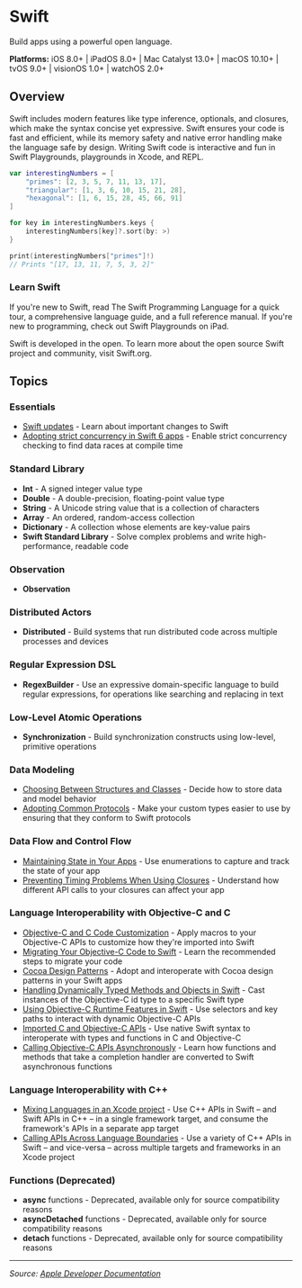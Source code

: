 # Swift

Build apps using a powerful open language.

**Platforms:** iOS 8.0+ | iPadOS 8.0+ | Mac Catalyst 13.0+ | macOS 10.10+ | tvOS 9.0+ | visionOS 1.0+ | watchOS 2.0+

## Overview

Swift includes modern features like type inference, optionals, and closures, which make the syntax concise yet expressive. Swift ensures your code is fast and efficient, while its memory safety and native error handling make the language safe by design. Writing Swift code is interactive and fun in Swift Playgrounds, playgrounds in Xcode, and REPL.

```swift
var interestingNumbers = [
    "primes": [2, 3, 5, 7, 11, 13, 17],
    "triangular": [1, 3, 6, 10, 15, 21, 28],
    "hexagonal": [1, 6, 15, 28, 45, 66, 91]
]

for key in interestingNumbers.keys {
    interestingNumbers[key]?.sort(by: >)
}

print(interestingNumbers["primes"]!)
// Prints "[17, 13, 11, 7, 5, 3, 2]"
```

### Learn Swift

If you're new to Swift, read The Swift Programming Language for a quick tour, a comprehensive language guide, and a full reference manual. If you're new to programming, check out Swift Playgrounds on iPad.

Swift is developed in the open. To learn more about the open source Swift project and community, visit Swift.org.

## Topics

### Essentials
- [Swift updates](https://developer.apple.com/documentation/swift/swift_updates) - Learn about important changes to Swift
- [Adopting strict concurrency in Swift 6 apps](https://developer.apple.com/documentation/swift/adopting_strict_concurrency_in_swift_6_apps) - Enable strict concurrency checking to find data races at compile time

### Standard Library
- **Int** - A signed integer value type
- **Double** - A double-precision, floating-point value type
- **String** - A Unicode string value that is a collection of characters
- **Array** - An ordered, random-access collection
- **Dictionary** - A collection whose elements are key-value pairs
- **Swift Standard Library** - Solve complex problems and write high-performance, readable code

### Observation
- **Observation**

### Distributed Actors
- **Distributed** - Build systems that run distributed code across multiple processes and devices

### Regular Expression DSL
- **RegexBuilder** - Use an expressive domain-specific language to build regular expressions, for operations like searching and replacing in text

### Low-Level Atomic Operations
- **Synchronization** - Build synchronization constructs using low-level, primitive operations

### Data Modeling
- [Choosing Between Structures and Classes](https://developer.apple.com/documentation/swift/choosing_between_structures_and_classes) - Decide how to store data and model behavior
- [Adopting Common Protocols](https://developer.apple.com/documentation/swift/adopting_common_protocols) - Make your custom types easier to use by ensuring that they conform to Swift protocols

### Data Flow and Control Flow
- [Maintaining State in Your Apps](https://developer.apple.com/documentation/swift/maintaining_state_in_your_apps) - Use enumerations to capture and track the state of your app
- [Preventing Timing Problems When Using Closures](https://developer.apple.com/documentation/swift/preventing_timing_problems_when_using_closures) - Understand how different API calls to your closures can affect your app

### Language Interoperability with Objective-C and C
- [Objective-C and C Code Customization](https://developer.apple.com/documentation/swift/objective-c_and_c_code_customization) - Apply macros to your Objective-C APIs to customize how they're imported into Swift
- [Migrating Your Objective-C Code to Swift](https://developer.apple.com/documentation/swift/migrating_your_objective-c_code_to_swift) - Learn the recommended steps to migrate your code
- [Cocoa Design Patterns](https://developer.apple.com/documentation/swift/cocoa_design_patterns) - Adopt and interoperate with Cocoa design patterns in your Swift apps
- [Handling Dynamically Typed Methods and Objects in Swift](https://developer.apple.com/documentation/swift/handling_dynamically_typed_methods_and_objects_in_swift) - Cast instances of the Objective-C id type to a specific Swift type
- [Using Objective-C Runtime Features in Swift](https://developer.apple.com/documentation/swift/using_objective-c_runtime_features_in_swift) - Use selectors and key paths to interact with dynamic Objective-C APIs
- [Imported C and Objective-C APIs](https://developer.apple.com/documentation/swift/imported_c_and_objective-c_apis) - Use native Swift syntax to interoperate with types and functions in C and Objective-C
- [Calling Objective-C APIs Asynchronously](https://developer.apple.com/documentation/swift/calling_objective-c_apis_asynchronously) - Learn how functions and methods that take a completion handler are converted to Swift asynchronous functions

### Language Interoperability with C++
- [Mixing Languages in an Xcode project](https://developer.apple.com/documentation/swift/mixing_languages_in_an_xcode_project) - Use C++ APIs in Swift – and Swift APIs in C++ – in a single framework target, and consume the framework's APIs in a separate app target
- [Calling APIs Across Language Boundaries](https://developer.apple.com/documentation/swift/calling_apis_across_language_boundaries) - Use a variety of C++ APIs in Swift – and vice-versa – across multiple targets and frameworks in an Xcode project

### Functions (Deprecated)
- **async** functions - Deprecated, available only for source compatibility reasons
- **asyncDetached** functions - Deprecated, available only for source compatibility reasons
- **detach** functions - Deprecated, available only for source compatibility reasons

---

*Source: [Apple Developer Documentation](https://developer.apple.com/documentation/Swift)*